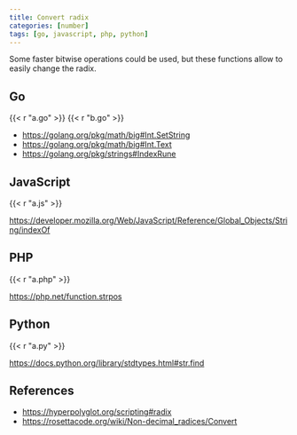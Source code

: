 ```yaml
---
title: Convert radix
categories: [number]
tags: [go, javascript, php, python]
---
```


Some faster bitwise operations could be used, but these functions allow to
easily change the radix.

## Go

{{< r "a.go" >}}
{{< r "b.go" >}}

- <https://golang.org/pkg/math/big#Int.SetString>
- <https://golang.org/pkg/math/big#Int.Text>
- <https://golang.org/pkg/strings#IndexRune>

## JavaScript

{{< r "a.js" >}}

<https://developer.mozilla.org/Web/JavaScript/Reference/Global_Objects/String/indexOf>

## PHP

{{< r "a.php" >}}

<https://php.net/function.strpos>

## Python

{{< r "a.py" >}}

<https://docs.python.org/library/stdtypes.html#str.find>

## References

- <https://hyperpolyglot.org/scripting#radix>
- <https://rosettacode.org/wiki/Non-decimal_radices/Convert>
